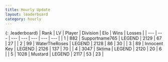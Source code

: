 ```yaml
---
title: Hourly Update
layout: leaderboard
category: hourly
---
```


{: .leaderboard}
| Rank | LV | Player | Division | Elo | Wins | Losses |
| --- | --- | --- | --- | --- | --- | --- |
| <span data-change="0">1</span> | 882 | <span title="ID: 188640">Supportname765</span> | LEGEND | <span data-change="0">2129</span> | <span data-change="0">67</span> | <span data-change="0">27</span> |
| <span data-change="0">2</span> | 99 | <span title="ID: 773086">WaterTheRoses</span> | LEGEND | <span data-change="0">2128</span> | <span data-change="0">86</span> | <span data-change="0">30</span> |
| <span data-change="0">3</span> | 89 | <span title="ID: 773025">Innocent Key</span> | LEGEND | <span data-change="0">2126</span> | <span data-change="0">137</span> | <span data-change="0">70</span> |
| <span data-change="0">4</span> | 3047 | <span title="ID: 353063">Sktima</span> | LEGEND | <span data-change="0">2120</span> | <span data-change="2">20</span> | <span data-change="1">6</span> |
| <span data-change="1">5</span> | 1028 | <span title="ID: 611082">Mustard</span> | LEGEND | <span data-change="17">2117</span> | <span data-change="2">53</span> | <span data-change="0">23</span> |
